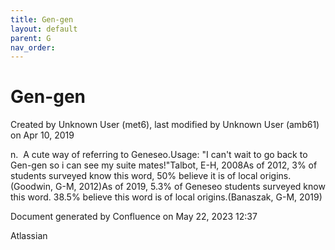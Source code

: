 ```yaml
---
title: Gen-gen
layout: default
parent: G
nav_order:
---
```


# Gen-gen

Created by  Unknown User (met6), last modified by  Unknown User (amb61) on Apr 10, 2019

n.  A cute way of referring to Geneseo.Usage: &quot;I can't wait to go back to Gen-gen so i can see my suite mates!&quot;Talbot, E-H, 2008As of 2012, 3% of students surveyed know this word, 50% believe it is of local origins.(Goodwin, G-M, 2012)As of 2019, 5.3% of Geneseo students surveyed know this word. 38.5% believe this word is of local origins.(Banaszak, G-M, 2019)

Document generated by Confluence on May 22, 2023 12:37

Atlassian
